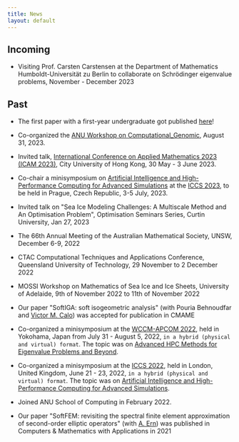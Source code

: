 ```yaml
---
title: News
layout: default
---
```


## Incoming
* Visiting Prof. Carsten Carstensen at the Department of Mathematics Humboldt-Universität zu Berlin to collaborate on Schrödinger eigenvalue problems, November - December 2023

## Past

* The first paper with a first-year undergraduate got published [here](https://www.sciencedirect.com/science/article/pii/S1877750323001965)!

* Co-organized the [ANU Workshop on Computational_Genomic](https://www.mso.anu.edu.au/~yting/Computational_Genomic/), August 31, 2023.

* Invited talk, [International Conference on Applied Mathematics 2023 (ICAM 2023)](https://www.cityu.edu.hk/rcms/icam2020/index.html), City University of Hong Kong, 30 May - 3 June 2023.

* Co-chair a minisymposium on [Artificial Intelligence and High-Performance Computing for Advanced Simulations](https://home.agh.edu.pl/~iacs/) at the [ICCS 2023](https://www.iccs-meeting.org/iccs2023/), to be held in Prague, Czech Republic, 3-5 July, 2023.

* Invited talk on "Sea Ice Modeling Challenges: A Multiscale Method and An Optimisation Problem", Optimisation Seminars Series, Curtin University, Jan 27, 2023

* The 66th Annual Meeting of the Australian Mathematical Society, UNSW, December 6-9, 2022

* CTAC Computational Techniques and Applications Conference, Queensland University of Technology, 29 November to 2 December 2022 

* MOSSI Workshop on Mathematics of Sea Ice and Ice Sheets, University of Adelaide, 9th of November 2022 to 11th of November 2022

* Our paper "SoftIGA: soft isogeometric analysis" (with Pouria Behnoudfar and [Victor M. Calo](https://scholar.google.com/citations?user=1yzDlKsAAAAJ&hl=en)) was accepted for publication in CMAME

* Co-organized a minisymposium at the [WCCM-APCOM 2022](https://www.wccm2022.org/), held in Yokohama, Japan from July 31 - August 5, 2022, ````in a hybrid (physical and virtual) format````. The topic was on [Advanced HPC Methods for Eigenvalue Problems and Beyond](https://www.wccm2022.org/minisymposia1403.html).

* Co-organized a minisymposium at the [ICCS 2022](https://www.iccs-meeting.org/iccs2022/), held in London, United Kingdom, June 21 - 23, 2022, ````in a hybrid (physical and virtual) format````. The topic was on [Artificial Intelligence and High-Performance Computing for Advanced Simulations](https://home.agh.edu.pl/~iacs/).

* Joined ANU School of Computing in February 2022.

* Our paper "SoftFEM: revisiting the spectral finite element approximation of second-order elliptic operators" (with [A. Ern](http://cermics.enpc.fr/~ern/home.html)) was published in Computers & Mathematics with Applications in 2021
